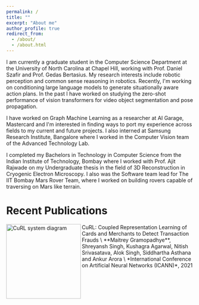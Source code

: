```yaml
---
permalink: /
title: ""
excerpt: "About me"
author_profile: true
redirect_from: 
  - /about/
  - /about.html
---
```


I am currently a graduate student in the <a href="https://cs.unc.edu" style="text-decoration:none">Computer Science Department</a> at the <a href="https://www.unc.edu" style="text-decoration:none">University of North Carolina at Chapel Hill</a>, working with Prof. <a href="https://www.danszafir.com" style="text-decoration:none">Daniel Szafir</a> and Prof. <a href="https://www.gedasbertasius.com" style="text-decoration:none">Gedas Bertasius</a>. My research interests include robotic perception and common sense reasoning in robotics. Recently, I'm working on conditioning large language models to generate situationally aware action plans. In the past I have worked on studying the zero-shot performance of vision transformers for video object segmentation and pose propagation.

I have worked on Graph Machine Learning as a researcher at <a href="https://www.mastercard.co.in/en-in.html" style="text-decoration:none">AI Garage, Mastercard</a> and I'm interested in finding ways to port my experience across fields to my current and future projects. I also interned at <a href="https://research.samsung.com/sri-b" style="text-decoration:none">Samsung Research Institute, Bangalore</a> where I worked in the Computer Vision team of the Advanced Technology Lab.

I completed my Bachelors in Technology in <a href="https://www.cse.iitb.ac.in" style="text-decoration:none">Computer Science</a> from the <a href="https://www.iitb.ac.in" style="text-decoration:none">Indian Institute of Technology, Bombay</a> where I worked with Prof. <a href="https://www.cse.iitb.ac.in/~ajitvr" style="text-decoration:none">Ajit Rajwade</a> on my <a href="https://github.com/maitreygram/maitreygram.github.io/blob/master/thesis/BTP_Report_2.pdf" style="text-decoration:none">Undergraduate thesis</a> in the field of 3D Reconstruction in Cryogenic Electron Microscopy. I also was the Software team lead for <a href="https://iitbmartian.github.io" style="text-decoration:none">The IIT Bombay Mars Rover Team</a>, where I worked on building rovers capable of traversing on Mars like terrain.

# Recent Publications

<img src="https://user-images.githubusercontent.com/24911348/195767144-15cb4b40-5808-4739-9d87-657bdf465190.png" alt="CuRL system diagram" width="200" align="left"/>
<a href="https://link.springer.com/chapter/10.1007/978-3-030-86383-8_2" style="text-decoration:none">CuRL: Coupled Representation Learning of Cards and Merchants to Detect Transaction Frauds</a> \
**Maitrey Gramopadhye**, Shreyansh Singh, Kushagra Agarwal, Nitish Srivasatava, Alok Singh, Siddhartha Asthana and Ankur Arora \
*International Conference on Artificial Neural Networks (ICANN)*, 2021

